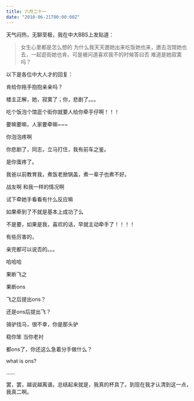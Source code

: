 ```yaml
---
title: 六月二十一
date: "2010-06-21T00:00:00Z"
---
```


天气闷热，无聊至极，我在中大BBS上发贴道：

> 女生心里都是怎么想的
> 为什么我天天邀她出来吃饭她也来，邀去泡馆她也去，一起逛街她也肯，可是被问道喜欢我不的时候答曰否
> 难道是她寂寞吗？

以下是各位中大人才的回复：

肯给你拖手抱抱亲亲吗？

楼主正解，她，寂寞了；你，悲剧了。。。

吃个饭泡个馆逛个街你就要人给你牵手仔啊！！！

要嘛要嘛，人家要牵嘛~~~

你泡泡疼啊

你悲剧了，同志，立马打住，我有前车之鉴。

是你蛋疼了。

我爸以前教育我，煮饭老掀锅盖，煮一辈子也煮不好。

战友啊 和我一样的情况啊

试下牵她手看看有什么反应嘛

如果牵到了不就是基本上成功了么

不是要，如果是我，喜欢的话，早就主动牵手了！！！！

有些厉害的，

亲完都可以说否的。。。

哈哈哈

果断飞之

果断ons

飞之后提出ons？

还是ons后提出飞？

骑驴找马，很不幸，你是那头驴

稳你笨 当你老衬

都ons了，你还这么急着分手做什么？

what is ons?

……

罢，罢，越说越离谱。总结起来就是，我真的杯具了。到现在我才认清到这一点，我真二啊。